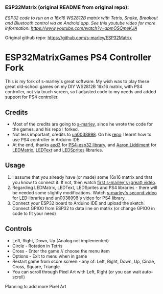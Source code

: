 ### ESP32Matrix (original README from original repo):
*ESP32 code to run on a 16x16 WS2812B matrix with Tetris, Snake, Breakout and Bluetooth control via an Android app.
See this youtube video for more information: https://www.youtube.com/watch?v=apmOSQmeKJA*

Original github repo: https://github.com/s-marley/ESP32Matrix

# ESP32MatrixGames PS4 Controller Fork
This is my fork of s-marley's great software. My wish was to play these great old-school games on my DIY WS2812B 16x16 matrix, with PS4 controller, not via touch screen, so I adjusted code to my needs and added support for PS4 controller.

## Credits
* Most of the credits are going to [s-marley](https://github.com/s-marley), since he wrote the code for the games, and his repo I forked.
* Not less important, credits to  [un0038998](https://github.com/un0038998). On his [repo](https://github.com/un0038998/PS4Controller_ESP32) I learnt how to use PS4 controller in Arduino IDE. 
* At the end, thanks [aed3](https://github.com/aed3) for [PS4-esp32 library](https://github.com/aed3/PS4-esp32), and [Aaron Liddiment](https://github.com/AaronLiddiment) for [LEDMatrix](https://github.com/AaronLiddiment/LEDMatrix), [LEDText](https://github.com/AaronLiddiment/LEDText) and [LEDSprites](https://github.com/AaronLiddiment/LEDSprites) libraries.

## Usage
1. I assume that you already have (or made) some 16x16 matrix and that you know to connect it. If not, then watch [first s-marley's (great) video](https://www.youtube.com/watch?v=_0a9JZLGu4M).
2. Regarding LEDMatrix, LEDText, LEDSprites and PS4 libraries - there will be needed some slightly modifications. Watch [s-marley's second video](https://www.youtube.com/watch?v=cqmWfE1DSyM) for LED libraries and [un0038998's video](https://www.youtube.com/watch?v=dRysvxQfVDw) for PS4 library.
3. Connect your ESP32 board to Arduino IDE and upload the sketch. Connect GPIO0 from ESP32 to data line on matrix (or change GPIO0 in code to fit your need)

## Controls
* Left, Right, Down, Up (Analog not implemented)
* Circle - Rotation in Tetris
* Cross - Enter the game // choose the menu item
* Options - Exit to menu when in game
* Restart game from score screen - any of: Left, Right, Down, Up, Circle, Cross, Square, Triangle
* You can scroll through Pixel Art with Left, Right (or you can wait auto-scroll)

Planning to add more Pixel Art
